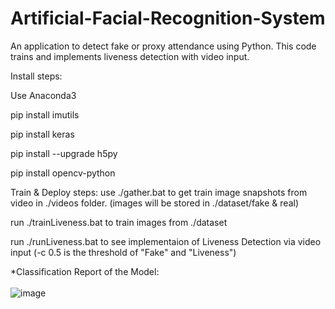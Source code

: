 # Artificial-Facial-Recognition-System
An application to detect fake or proxy attendance using Python.
This code trains and implements liveness detection with video input.

Install steps:

Use Anaconda3

pip install imutils

pip install keras

pip install --upgrade h5py

pip install opencv-python

Train & Deploy steps:
use ./gather.bat to get train image snapshots from video in ./videos folder. (images will be stored in ./dataset/fake & real)

run ./trainLiveness.bat to train images from ./dataset

run ./runLiveness.bat to see implementaion of Liveness Detection via video input (-c 0.5 is the threshold of "Fake" and "Liveness")

*Classification Report of the Model:
<br>
<br>
![image](https://user-images.githubusercontent.com/55009076/158629960-beed50a3-c785-41d7-824b-59e113e35843.png)

